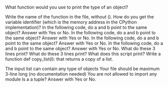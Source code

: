 What function would you use to print the type of an object?

Write the name of the function in the file, without ().
How do you get the variable identifier (which is the memory address in the CPython implementation)?
In the following code, do a and b point to the same object? Answer with Yes or No.
In the following code, do a and b point to the same object? Answer with Yes or No.
In the following code, do a and b point to the same object? Answer with Yes or No.
In the following code, do a and b point to the same object? Answer with Yes or No.
What do these 3 lines print?
What do these 3 lines print?
What does this script print?
Write a function def copy_list(l): that returns a copy of a list.

The input list can contain any type of objects
Your file should be maximum 3-line long (no documentation needed)
You are not allowed to import any module
Is a a tuple? Answer with Yes or No.
